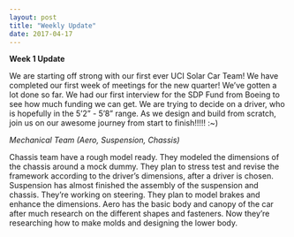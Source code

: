 ```yaml
---
layout: post
title: "Weekly Update"
date: 2017-04-17
---
```



<b>Week 1 Update</b>

We are starting off strong with our first ever UCI Solar Car Team! We have completed our first week of meetings for the new quarter! We’ve gotten a lot done so far. We had our first interview for the SDP Fund from Boeing to see how much funding we can get. We are trying to decide on a driver, who is hopefully in the 5’2” - 5’8” range. As we design and build from scratch, join us on our awesome journey from start to finish!!!!! :~)




<i>Mechanical Team (Aero, Suspension, Chassis)</i>

Chassis team have a rough model ready. They modeled the dimensions of the chassis around a mock dummy. They plan to stress test and revise the framework according to the driver’s dimensions, after a driver is chosen.
Suspension has almost finished the assembly of the suspension and chassis. They’re working on steering. They plan to model brakes and enhance the dimensions. 
Aero has the basic body and canopy of the car after much research on the different shapes and fasteners. Now they’re researching how to make molds and designing the lower body.
